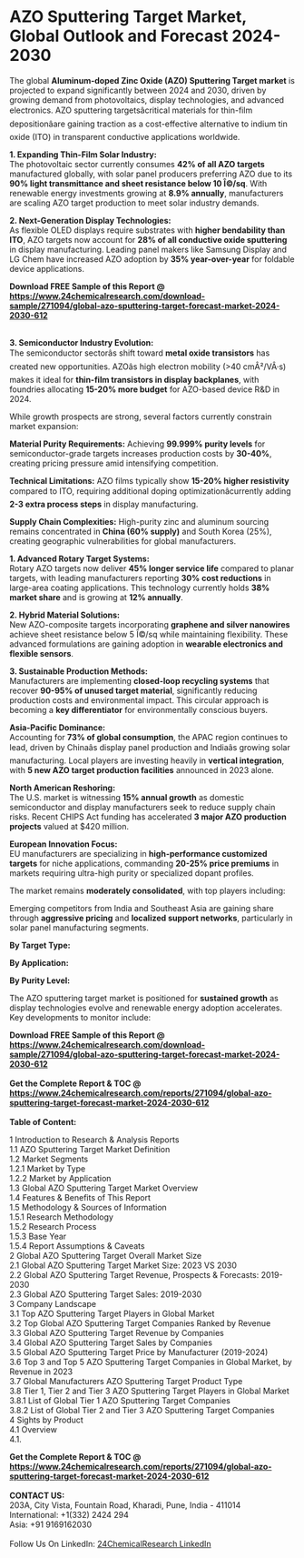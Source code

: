 <h1>AZO Sputtering Target Market, Global Outlook and Forecast 2024-2030</h1><p>The global <strong>Aluminum-doped Zinc Oxide (AZO) Sputtering Target market</strong> is projected to expand significantly between 2024 and 2030, driven by growing demand from photovoltaics, display technologies, and advanced electronics. AZO sputtering targetsâcritical materials for thin-film depositionâare gaining traction as a cost-effective alternative to indium tin oxide (ITO) in transparent conductive applications worldwide.</p><p><strong>1. Expanding Thin-Film Solar Industry:</strong><br>
The photovoltaic sector currently consumes <strong>42% of all AZO targets</strong> manufactured globally, with solar panel producers preferring AZO due to its <strong>90% light transmittance and sheet resistance below 10 Î©/sq</strong>. With renewable energy investments growing at <strong>8.9% annually</strong>, manufacturers are scaling AZO target production to meet solar industry demands.</p><p><strong>2. Next-Generation Display Technologies:</strong><br>
As flexible OLED displays require substrates with <strong>higher bendability than ITO</strong>, AZO targets now account for <strong>28% of all conductive oxide sputtering</strong> in display manufacturing. Leading panel makers like Samsung Display and LG Chem have increased AZO adoption by <strong>35% year-over-year</strong> for foldable device applications.</p><div><b>Download FREE Sample of this Report @ 
            <a href="https://www.24chemicalresearch.com/download-sample/271094/global-azo-sputtering-target-forecast-market-2024-2030-612">
            https://www.24chemicalresearch.com/download-sample/271094/global-azo-sputtering-target-forecast-market-2024-2030-612</a></b></div><br><p><strong>3. Semiconductor Industry Evolution:</strong><br>
The semiconductor sectorâs shift toward <strong>metal oxide transistors</strong> has created new opportunities. AZOâs high electron mobility (&gt;40 cmÂ²/VÂ·s) makes it ideal for <strong>thin-film transistors in display backplanes</strong>, with foundries allocating <strong>15-20% more budget</strong> for AZO-based device R&amp;D in 2024.</p><p>While growth prospects are strong, several factors currently constrain market expansion:</p><p><strong>Material Purity Requirements:</strong> Achieving <strong>99.999% purity levels</strong> for semiconductor-grade targets increases production costs by <strong>30-40%</strong>, creating pricing pressure amid intensifying competition.</p><p><strong>Technical Limitations:</strong> AZO films typically show <strong>15-20% higher resistivity</strong> compared to ITO, requiring additional doping optimizationâcurrently adding <strong>2-3 extra process steps</strong> in display manufacturing.</p><p><strong>Supply Chain Complexities:</strong> High-purity zinc and aluminum sourcing remains concentrated in <strong>China (60% supply)</strong> and South Korea (25%), creating geographic vulnerabilities for global manufacturers.</p><p><strong>1. Advanced Rotary Target Systems:</strong><br>
Rotary AZO targets now deliver <strong>45% longer service life</strong> compared to planar targets, with leading manufacturers reporting <strong>30% cost reductions</strong> in large-area coating applications. This technology currently holds <strong>38% market share</strong> and is growing at <strong>12% annually</strong>.</p><p><strong>2. Hybrid Material Solutions:</strong><br>
New AZO-composite targets incorporating <strong>graphene and silver nanowires</strong> achieve sheet resistance below 5 Î©/sq while maintaining flexibility. These advanced formulations are gaining adoption in <strong>wearable electronics and flexible sensors</strong>.</p><p><strong>3. Sustainable Production Methods:</strong><br>
Manufacturers are implementing <strong>closed-loop recycling systems</strong> that recover <strong>90-95% of unused target material</strong>, significantly reducing production costs and environmental impact. This circular approach is becoming a <strong>key differentiator</strong> for environmentally conscious buyers.</p><p><strong>Asia-Pacific Dominance:</strong> <br>
Accounting for <strong>73% of global consumption</strong>, the APAC region continues to lead, driven by Chinaâs display panel production and Indiaâs growing solar manufacturing. Local players are investing heavily in <strong>vertical integration</strong>, with <strong>5 new AZO target production facilities</strong> announced in 2023 alone.</p><p><strong>North American Reshoring:</strong><br>
The U.S. market is witnessing <strong>15% annual growth</strong> as domestic semiconductor and display manufacturers seek to reduce supply chain risks. Recent CHIPS Act funding has accelerated <strong>3 major AZO production projects</strong> valued at $420 million.</p><p><strong>European Innovation Focus:</strong><br>
EU manufacturers are specializing in <strong>high-performance customized targets</strong> for niche applications, commanding <strong>20-25% price premiums</strong> in markets requiring ultra-high purity or specialized dopant profiles.</p><p>The market remains <strong>moderately consolidated</strong>, with top players including:</p><p>Emerging competitors from India and Southeast Asia are gaining share through <strong>aggressive pricing</strong> and <strong>localized support networks</strong>, particularly in solar panel manufacturing segments.</p><p><strong>By Target Type:</strong></p><p><strong>By Application:</strong></p><p><strong>By Purity Level:</strong></p><p>The AZO sputtering target market is positioned for <strong>sustained growth</strong> as display technologies evolve and renewable energy adoption accelerates. Key developments to monitor include:</p><div><b>Download FREE Sample of this Report @ 
            <a href="https://www.24chemicalresearch.com/download-sample/271094/global-azo-sputtering-target-forecast-market-2024-2030-612">
            https://www.24chemicalresearch.com/download-sample/271094/global-azo-sputtering-target-forecast-market-2024-2030-612</a></b></div><br><div><b>Get the Complete Report & TOC @ 
            <a href="https://www.24chemicalresearch.com/reports/271094/global-azo-sputtering-target-forecast-market-2024-2030-612">
            https://www.24chemicalresearch.com/reports/271094/global-azo-sputtering-target-forecast-market-2024-2030-612</a></b></div><br>
            <b>Table of Content:</b><p>1 Introduction to Research & Analysis Reports<br />
    1.1 AZO Sputtering Target Market Definition<br />
    1.2 Market Segments<br />
        1.2.1 Market by Type<br />
        1.2.2 Market by Application<br />
    1.3 Global AZO Sputtering Target Market Overview<br />
    1.4 Features & Benefits of This Report<br />
    1.5 Methodology & Sources of Information<br />
        1.5.1 Research Methodology<br />
        1.5.2 Research Process<br />
        1.5.3 Base Year<br />
        1.5.4 Report Assumptions & Caveats<br />
2 Global AZO Sputtering Target Overall Market Size<br />
    2.1 Global AZO Sputtering Target Market Size: 2023 VS 2030<br />
    2.2 Global AZO Sputtering Target Revenue, Prospects & Forecasts: 2019-2030<br />
    2.3 Global AZO Sputtering Target Sales: 2019-2030<br />
3 Company Landscape<br />
    3.1 Top AZO Sputtering Target Players in Global Market<br />
    3.2 Top Global AZO Sputtering Target Companies Ranked by Revenue<br />
    3.3 Global AZO Sputtering Target Revenue by Companies<br />
    3.4 Global AZO Sputtering Target Sales by Companies<br />
    3.5 Global AZO Sputtering Target Price by Manufacturer (2019-2024)<br />
    3.6 Top 3 and Top 5 AZO Sputtering Target Companies in Global Market, by Revenue in 2023<br />
    3.7 Global Manufacturers AZO Sputtering Target Product Type<br />
    3.8 Tier 1, Tier 2 and Tier 3 AZO Sputtering Target Players in Global Market<br />
        3.8.1 List of Global Tier 1 AZO Sputtering Target Companies<br />
        3.8.2 List of Global Tier 2 and Tier 3 AZO Sputtering Target Companies<br />
4 Sights by Product<br />
    4.1 Overview<br />
        4.1.</p><div><b>Get the Complete Report & TOC @ 
            <a href="https://www.24chemicalresearch.com/reports/271094/global-azo-sputtering-target-forecast-market-2024-2030-612">
            https://www.24chemicalresearch.com/reports/271094/global-azo-sputtering-target-forecast-market-2024-2030-612</a></b></div><br><b>CONTACT US:</b><br>
            203A, City Vista, Fountain Road, Kharadi, Pune, India - 411014<br>
            International: +1(332) 2424 294<br>
            Asia: +91 9169162030 <br><br>
            Follow Us On LinkedIn: <a href="https://www.linkedin.com/company/24chemicalresearch/">24ChemicalResearch LinkedIn</a>